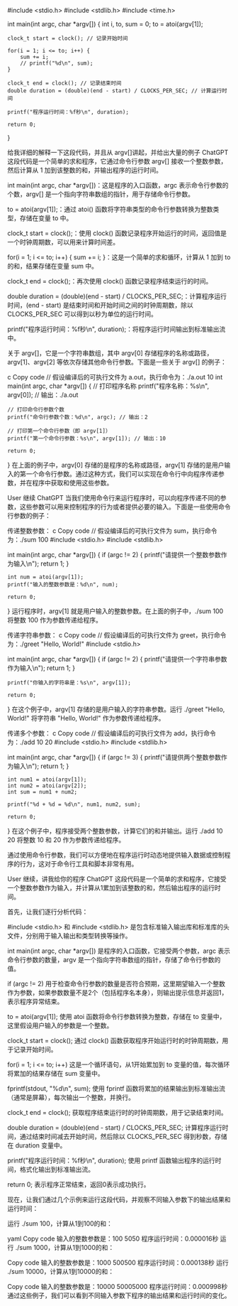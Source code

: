 #include <stdio.h>
#include <stdlib.h>
#include <time.h>

int main(int argc, char *argv[]) {
    int i, to, sum = 0;
    to = atoi(argv[1]);

    clock_t start = clock(); // 记录开始时间

    for(i = 1; i <= to; i++) {
        sum += i;
        // printf("%d\n", sum);
    }

    clock_t end = clock(); // 记录结束时间
    double duration = (double)(end - start) / CLOCKS_PER_SEC; // 计算运行时间

    printf("程序运行时间：%f秒\n", duration);

    return 0;
}

给我详细的解释一下这段代码，并且从 argv[]讲起，并给出大量的例子
ChatGPT
这段代码是一个简单的求和程序，它通过命令行参数 argv[] 接收一个整数参数，然后计算从 1 加到该整数的和，并输出程序的运行时间。

int main(int argc, char *argv[])：这是程序的入口函数，argc 表示命令行参数的个数，argv[] 是一个指向字符串数组的指针，用于存储命令行参数。

to = atoi(argv[1]);：通过 atoi() 函数将字符串类型的命令行参数转换为整数类型，存储在变量 to 中。

clock_t start = clock();：使用 clock() 函数记录程序开始运行的时间，返回值是一个时钟周期数，可以用来计算时间差。

for(i = 1; i <= to; i++) { sum += i; }：这是一个简单的求和循环，计算从 1 加到 to 的和，结果存储在变量 sum 中。

clock_t end = clock();：再次使用 clock() 函数记录程序结束运行的时间。

double duration = (double)(end - start) / CLOCKS_PER_SEC;：计算程序运行时间，(end - start) 是结束时间和开始时间之间的时钟周期数，除以 CLOCKS_PER_SEC 可以得到以秒为单位的运行时间。

printf("程序运行时间：%f秒\n", duration);：将程序运行时间输出到标准输出流中。

关于 argv[]，它是一个字符串数组，其中 argv[0] 存储程序的名称或路径，argv[1]、argv[2] 等依次存储其他命令行参数。下面是一些关于 argv[] 的例子：

c
Copy code
// 假设编译后的可执行文件为 a.out，执行命令为：./a.out 10
int main(int argc, char *argv[]) {
    // 打印程序名称
    printf("程序名称：%s\n", argv[0]); // 输出：./a.out

    // 打印命令行参数个数
    printf("命令行参数个数：%d\n", argc); // 输出：2

    // 打印第一个命令行参数（即 argv[1]）
    printf("第一个命令行参数：%s\n", argv[1]); // 输出：10

    return 0;
}
在上面的例子中，argv[0] 存储的是程序的名称或路径，argv[1] 存储的是用户输入的第一个命令行参数。通过这种方式，我们可以实现在命令行中向程序传递参数，并在程序中获取和使用这些参数。

User
继续
ChatGPT
当我们使用命令行来运行程序时，可以向程序传递不同的参数，这些参数可以用来控制程序的行为或者提供必要的输入。下面是一些使用命令行参数的例子：

传递整数参数：
c
Copy code
// 假设编译后的可执行文件为 sum，执行命令为：./sum 100
#include <stdio.h>
#include <stdlib.h>

int main(int argc, char *argv[]) {
    if (argc != 2) {
        printf("请提供一个整数参数作为输入\n");
        return 1;
    }

    int num = atoi(argv[1]);
    printf("输入的整数参数是：%d\n", num);

    return 0;
}
运行程序时，argv[1] 就是用户输入的整数参数。在上面的例子中，./sum 100 将整数 100 作为参数传递给程序。

传递字符串参数：
c
Copy code
// 假设编译后的可执行文件为 greet，执行命令为：./greet "Hello, World!"
#include <stdio.h>

int main(int argc, char *argv[]) {
    if (argc != 2) {
        printf("请提供一个字符串参数作为输入\n");
        return 1;
    }

    printf("你输入的字符串是：%s\n", argv[1]);

    return 0;
}
在这个例子中，argv[1] 存储的是用户输入的字符串参数。运行 ./greet "Hello, World!" 将字符串 "Hello, World!" 作为参数传递给程序。

传递多个参数：
c
Copy code
// 假设编译后的可执行文件为 add，执行命令为：./add 10 20
#include <stdio.h>
#include <stdlib.h>

int main(int argc, char *argv[]) {
    if (argc != 3) {
        printf("请提供两个整数参数作为输入\n");
        return 1;
    }

    int num1 = atoi(argv[1]);
    int num2 = atoi(argv[2]);
    int sum = num1 + num2;

    printf("%d + %d = %d\n", num1, num2, sum);

    return 0;
}
在这个例子中，程序接受两个整数参数，计算它们的和并输出。运行 ./add 10 20 将整数 10 和 20 作为参数传递给程序。

通过使用命令行参数，我们可以方便地在程序运行时动态地提供输入数据或控制程序的行为，这对于命令行工具和脚本非常有用。

User
继续，讲我给你的程序
ChatGPT
这段代码是一个简单的求和程序，它接受一个整数参数作为输入，并计算从1累加到该整数的和，然后输出程序的运行时间。

首先，让我们逐行分析代码：

#include <stdio.h> 和 #include <stdlib.h> 是包含标准输入输出库和标准库的头文件，分别用于输入输出和类型转换等操作。

int main(int argc, char *argv[]) 是程序的入口函数，它接受两个参数，argc 表示命令行参数的数量，argv 是一个指向字符串数组的指针，存储了命令行参数的值。

if (argc != 2) 用于检查命令行参数的数量是否符合预期，这里期望输入一个整数作为参数，如果参数数量不是2个（包括程序名本身），则输出提示信息并返回1，表示程序异常结束。

to = atoi(argv[1]); 使用 atoi 函数将命令行参数转换为整数，存储在 to 变量中，这里假设用户输入的参数是一个整数。

clock_t start = clock(); 通过 clock() 函数获取程序开始运行时的时钟周期数，用于记录开始时间。

for(i = 1; i <= to; i++) 这是一个循环语句，从1开始累加到 to 变量的值，每次循环将累加的结果存储在 sum 变量中。

fprintf(stdout, "%d\n", sum); 使用 fprintf 函数将累加的结果输出到标准输出流（通常是屏幕），每次输出一个整数，并换行。

clock_t end = clock(); 获取程序结束运行时的时钟周期数，用于记录结束时间。

double duration = (double)(end - start) / CLOCKS_PER_SEC; 计算程序运行时间，通过结束时间减去开始时间，然后除以 CLOCKS_PER_SEC 得到秒数，存储在 duration 变量中。

printf("程序运行时间：%f秒\n", duration); 使用 printf 函数输出程序的运行时间，格式化输出到标准输出流。

return 0; 表示程序正常结束，返回0表示成功执行。

现在，让我们通过几个示例来运行这段代码，并观察不同输入参数下的输出结果和运行时间：

运行 ./sum 100，计算从1到100的和：

yaml
Copy code
输入的整数参数是：100
5050
程序运行时间：0.000016秒
运行 ./sum 1000，计算从1到1000的和：

Copy code
输入的整数参数是：1000
500500
程序运行时间：0.000138秒
运行 ./sum 10000，计算从1到10000的和：

Copy code
输入的整数参数是：10000
50005000
程序运行时间：0.000998秒
通过这些例子，我们可以看到不同输入参数下程序的输出结果和运行时间的变化。